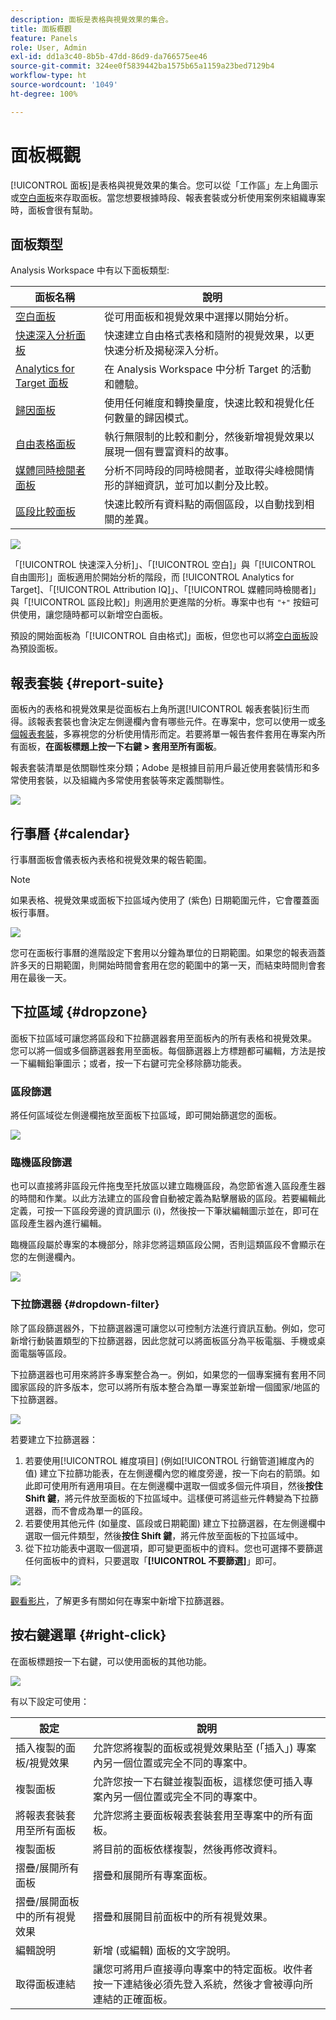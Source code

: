 ```yaml
---
description: 面板是表格與視覺效果的集合。
title: 面板概觀
feature: Panels
role: User, Admin
exl-id: dd1a3c40-8b5b-47dd-86d9-da766575ee46
source-git-commit: 324ee0f5839442ba1575b65a1159a23bed7129b4
workflow-type: ht
source-wordcount: '1049'
ht-degree: 100%

---
```


# 面板概觀

[!UICONTROL 面板]是表格與視覺效果的集合。您可以從「工作區」左上角圖示或[空白面板](blank-panel.md)來存取面板。當您想要根據時段、報表套裝或分析使用案例來組織專案時，面板會很有幫助。

## 面板類型

Analysis Workspace 中有以下面板類型:

| 面板名稱 | 說明 |
| --- | --- |
| [空白面板](blank-panel.md) | 從可用面板和視覺效果中選擇以開始分析。 |
| [快速深入分析面板](quickinsight.md) | 快速建立自由格式表格和隨附的視覺效果，以更快速分析及揭秘深入分析。 |
| [Analytics for Target 面板](a4t-panel.md) | 在 Analysis Workspace 中分析 Target 的活動和體驗。 |
| [歸因面板](attribution.md) | 使用任何維度和轉換量度，快速比較和視覺化任何數量的歸因模式。 |
| [自由表格面板](freeform-panel.md) | 執行無限制的比較和劃分，然後新增視覺效果以展現一個有豐富資料的故事。 |
| [媒體同時檢閱者面板](media-concurrent-viewers.md) | 分析不同時段的同時檢閱者，並取得尖峰檢閱情形的詳細資訊，並可加以劃分及比較。 |
| [區段比較面板](c-segment-comparison/segment-comparison.md) | 快速比較所有資料點的兩個區段，以自動找到相關的差異。 |

![](assets/panel-overview.png)

「[!UICONTROL 快速深入分析]」、「[!UICONTROL 空白]」與「[!UICONTROL 自由圖形]」面板適用於開始分析的階段，而 [!UICONTROL Analytics for Target]、「[!UICONTROL Attribution IQ]」、「[!UICONTROL 媒體同時檢閱者]」與「[!UICONTROL 區段比較]」則適用於更進階的分析。專案中也有 `"+"` 按鈕可供使用，讓您隨時都可以新增空白面板。

預設的開始面板為「[!UICONTROL 自由格式]」面板，但您也可以將[空白面板](/help/analyze/analysis-workspace/c-panels/blank-panel.md)設為預設面板。

## 報表套裝 {#report-suite}

面板內的表格和視覺效果是從面板右上角所選[!UICONTROL 報表套裝]衍生而得。該報表套裝也會決定左側邊欄內會有哪些元件。在專案中，您可以使用一或[多個報表套裝](https://experienceleague.adobe.com/docs/analytics/analyze/analysis-workspace/build-workspace-project/multiple-report-suites.html?lang=zh-Hant)，多寡視您的分析使用情形而定。若要將單一報告套件套用在專案內所有面板，**在面板標題上按一下右鍵 > 套用至所有面板**。

報表套裝清單是依關聯性來分類；Adobe 是根據目前用戶最近使用套裝情形和多常使用套裝，以及組織內多常使用套裝等來定義關聯性。

![](assets/panel-report-suite.png)

## 行事曆 {#calendar}

行事曆面板會儀表板內表格和視覺效果的報告範圍。

>[!NOTE]
>如果表格、視覺效果或面板下拉區域內使用了 (紫色) 日期範圍元件，它會覆蓋面板行事曆。

![](assets/panel-calendar.png)

您可在面板行事曆的進階設定下套用以分鐘為單位的日期範圍。如果您的報表涵蓋許多天的日期範圍，則開始時間會套用在您的範圍中的第一天，而結束時間則會套用在最後一天。

## 下拉區域 {#dropzone}

面板下拉區域可讓您將區段和下拉篩選器套用至面板內的所有表格和視覺效果。 您可以將一個或多個篩選器套用至面板。每個篩選器上方標題都可編輯，方法是按一下編輯鉛筆圖示；或者，按一下右鍵可完全移除篩功能表。

### 區段篩選

將任何區域從左側邊欄拖放至面板下拉區域，即可開始篩選您的面板。

![](assets/segment-filter.png)

### 臨機區段篩選

也可以直接將非區段元件拖曳至托放區以建立臨機區段，為您節省進入區段產生器的時間和作業。以此方法建立的區段會自動被定義為點擊層級的區段。若要編輯此定義，可按一下區段旁邊的資訊圖示 (i)，然後按一下筆狀編輯圖示並在，即可在區段產生器內進行編輯。

臨機區段屬於專案的本機部分，除非您將這類區段公開，否則這類區段不會顯示在您的左側邊欄內。

![](assets/adhoc-segment-filter.png)

### 下拉篩選器 {#dropdown-filter}

除了區段篩選器外，下拉篩選器還可讓您以可控制方法進行資訊互動。例如，您可新增行動裝置類型的下拉篩選器，因此您就可以將面板區分為平板電腦、手機或桌面電腦等區段。

下拉篩選器也可用來將許多專案整合為一。例如，如果您的一個專案擁有套用不同國家區段的許多版本，您可以將所有版本整合為單一專案並新增一個國家/地區的下拉篩選器。

![](assets/dropdown-filter-intro.png)

若要建立下拉篩選器：

1. 若要使用[!UICONTROL 維度項目] (例如[!UICONTROL 行銷管道]維度內的值) 建立下拉篩功能表，在左側邊欄內您的維度旁邊，按一下向右的箭頭。如此即可使用所有適用項目。在左側邊欄中選取一個或多個元件項目，然後&#x200B;**按住 Shift 鍵**，將元件放至面板的下拉區域中。這樣便可將這些元件轉變為下拉篩選器，而不會成為單一的區段。
1. 若要使用其他元件 (如量度、區段或日期範圍) 建立下拉篩選器，在左側邊欄中選取一個元件類型，然後&#x200B;**按住 Shift 鍵**，將元件放至面板的下拉區域中。
1. 從下拉功能表中選取一個選項，即可變更面板中的資料。您也可選擇不要篩選任何面板中的資料，只要選取「**[!UICONTROL 不要篩選]**」即可。

![](assets/create-dropdown.png)

[觀看影片](https://experienceleague.adobe.com/docs/analytics-learn/tutorials/analysis-workspace/using-panels/using-panels-to-organize-your-analysis-workspace-projects.html?lang=zh-Hant)，了解更多有關如何在專案中新增下拉篩選器。

## 按右鍵選單 {#right-click}

在面板標題按一下右鍵，可以使用面板的其他功能。

![](assets/right-click-menu.png)

有以下設定可使用：

| 設定 | 說明 |
| --- | --- |
| 插入複製的面板/視覺效果 | 允許您將複製的面板或視覺效果貼至 (「插入」) 專案內另一個位置或完全不同的專案中。 |
| 複製面板 | 允許您按一下右鍵並複製面板，這樣您便可插入專案內另一個位置或完全不同的專案中。 |
| 將報表套裝套用至所有面板 | 允許您將主要面板報表套裝套用至專案中的所有面板。 |
| 複製面板 | 將目前的面板依樣複製，然後再修改資料。 |
| 摺疊/展開所有面板 | 摺疊和展開所有專案面板。 |
| 摺疊/展開面板中的所有視覺效果 | 摺疊和展開目前面板中的所有視覺效果。 |
| 編輯說明 | 新增 (或編輯) 面板的文字說明。 |
| 取得面板連結 | 讓您可將用戶直接導向專案中的特定面板。收件者按一下連結後必須先登入系統，然後才會被導向所連結的正確面板。 |
